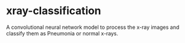 # xray-classification
A convolutional neural network model to process the x-ray images and classify them as Pneumonia or normal x-rays.
